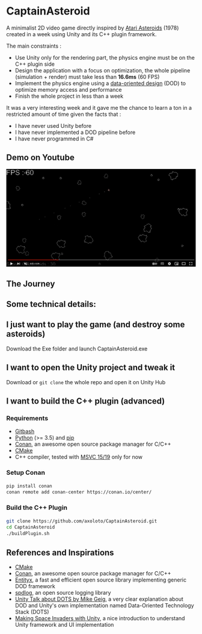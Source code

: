 # CaptainAsteroid

A minimalist 2D video game directly inspired by [Atari Asteroids](https://www.youtube.com/watch?v=WYSupJ5r2zo) (1978) created in a week using Unity and its C++ plugin framework.

The main constraints :
- Use Unity only for the rendering part, the physics engine must be on the C++ plugin side
- Design the application with a focus on optimization, the whole pipeline (simulation + render) must take less than **16.6ms** (60 FPS)
- Implement the physics engine using a [data-oriented design](https://en.wikipedia.org/wiki/Data-oriented_design) (DOD) to optimize memory access and performance
- Finish the whole project in less than a week

It was a very interesting week and it gave me the chance to learn a ton in a restricted amount of time given the facts that :
- I have never used Unity before
- I have never implemented a DOD pipeline before
- I have never programmed in C#

## Demo on Youtube
[![ytCaptainAsteroid](ytCaptainAsteroid.jpg)](https://www.youtube.com/watch?v=u3iGnAMILYUy "Video on Youtube")

## The Journey 


## Some technical details:
 
## I just want to play the game (and destroy some asteroids)
Download the Exe folder and launch CaptainAsteroid.exe

## I want to open the Unity project and tweak it
Download or `git clone` the whole repo and open it on Unity Hub

## I want to build the C++ plugin (advanced)

### Requirements

- [Gitbash](https://git-scm.com/downloads)
- [Python](https://www.python.org/) (>= 3.5) and [pip](https://pypi.org/project/pip/)
- [Conan](https://conan.io/), an awesome open source package manager for C/C++
- [CMake](https://cmake.org/download/)
- C++ compiler, tested with [MSVC 15/19](https://visualstudio.microsoft.com/vs/features/cplusplus/) only for now 

### Setup Conan

```bash
pip install conan
conan remote add conan-center https://conan.io/center/
```
### Build the C++ Plugin

```bash
git clone https://github.com/axoloto/CaptainAsteroid.git
cd CaptainAsteroid
./buildPlugin.sh
```

## References and Inspirations

- [CMake](https://cmake.org/)
- [Conan](https://conan.io/), an awesome open source package manager for C/C++
- [Entityx](https://github.com/alecthomas/entityx), a fast and efficient open source library implementing generic DOD framework
- [spdlog](https://github.com/gabime/spdlog), an open source logging library
- [Unity Talk about DOTS by Mike Geig](https://www.youtube.com/watch?v=BNMrevfB6Q0&list=PLX2vGYjWbI0S1wHRTyDiPtKLEPTWFi4cd&index=1), a very clear explanation about DOD and Unity's own implementation named Data-Oriented Technology Stack (DOTS)
- [Making Space Invaders with Unity](https://www.youtube.com/watch?v=cnfwNzpoIlA), a nice introduction to understand Unity framework and UI implementation
